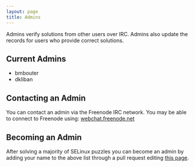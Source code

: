 ```yaml
---
layout: page
title: Admins
---
```

Admins verify solutions from other users over IRC. Admins also update the
records for users who provide correct solutions.

## Current Admins

* bmbouter
* dkliban


## Contacting an Admin

You can contact an admin via the Freenode IRC network. You may be able to
connect to Freenode using: <a href="https://webchat.freenode.net/">webchat.freenode.net</a>


## Becoming an Admin

After solving a majority of SELinux puzzles you can become an admin by adding
your name to the above list through a pull request editing [this page](https://github.com/SELinuxGame/selinuxgame.org/blob/master/admins.md).
